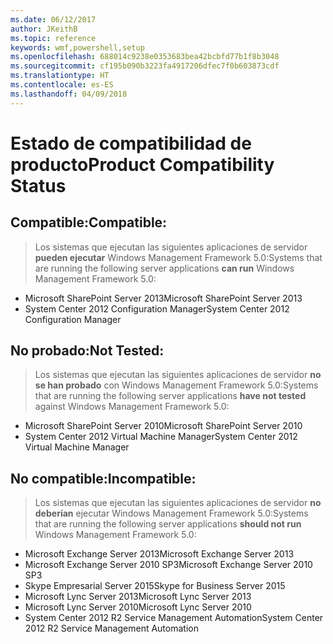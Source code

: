 ```yaml
---
ms.date: 06/12/2017
author: JKeithB
ms.topic: reference
keywords: wmf,powershell,setup
ms.openlocfilehash: 688014c9238e0353683bea42bcbfd77b1f8b3048
ms.sourcegitcommit: cf195b090b3223fa4917206dfec7f0b603873cdf
ms.translationtype: HT
ms.contentlocale: es-ES
ms.lasthandoff: 04/09/2018
---
```

# <a name="product-compatibility-status"></a><span data-ttu-id="60170-102">Estado de compatibilidad de producto</span><span class="sxs-lookup"><span data-stu-id="60170-102">Product Compatibility Status</span></span>

## <a name="compatible"></a><span data-ttu-id="60170-103">Compatible:</span><span class="sxs-lookup"><span data-stu-id="60170-103">Compatible:</span></span>
> <span data-ttu-id="60170-104">Los sistemas que ejecutan las siguientes aplicaciones de servidor **pueden ejecutar** Windows Management Framework 5.0:</span><span class="sxs-lookup"><span data-stu-id="60170-104">Systems that are running the following server applications **can run** Windows Management Framework 5.0:</span></span>

- <span data-ttu-id="60170-105">Microsoft SharePoint Server 2013</span><span class="sxs-lookup"><span data-stu-id="60170-105">Microsoft SharePoint Server 2013</span></span>
- <span data-ttu-id="60170-106">System Center 2012 Configuration Manager</span><span class="sxs-lookup"><span data-stu-id="60170-106">System Center 2012 Configuration Manager</span></span>

## <a name="not-tested"></a><span data-ttu-id="60170-107">No probado:</span><span class="sxs-lookup"><span data-stu-id="60170-107">Not Tested:</span></span>
> <span data-ttu-id="60170-108">Los sistemas que ejecutan las siguientes aplicaciones de servidor **no se han probado** con Windows Management Framework 5.0:</span><span class="sxs-lookup"><span data-stu-id="60170-108">Systems that are running the following server applications **have not tested** against Windows Management Framework 5.0:</span></span>

- <span data-ttu-id="60170-109">Microsoft SharePoint Server 2010</span><span class="sxs-lookup"><span data-stu-id="60170-109">Microsoft SharePoint Server 2010</span></span>
- <span data-ttu-id="60170-110">System Center 2012 Virtual Machine Manager</span><span class="sxs-lookup"><span data-stu-id="60170-110">System Center 2012 Virtual Machine Manager</span></span>

## <a name="incompatible"></a><span data-ttu-id="60170-111">No compatible:</span><span class="sxs-lookup"><span data-stu-id="60170-111">Incompatible:</span></span>
> <span data-ttu-id="60170-112">Los sistemas que ejecutan las siguientes aplicaciones de servidor **no deberían** ejecutar Windows Management Framework 5.0:</span><span class="sxs-lookup"><span data-stu-id="60170-112">Systems that are running the following server applications **should not run** Windows Management Framework 5.0:</span></span>

- <span data-ttu-id="60170-113">Microsoft Exchange Server 2013</span><span class="sxs-lookup"><span data-stu-id="60170-113">Microsoft Exchange Server 2013</span></span>
- <span data-ttu-id="60170-114">Microsoft Exchange Server 2010 SP3</span><span class="sxs-lookup"><span data-stu-id="60170-114">Microsoft Exchange Server 2010 SP3</span></span>
- <span data-ttu-id="60170-115">Skype Empresarial Server 2015</span><span class="sxs-lookup"><span data-stu-id="60170-115">Skype for Business Server 2015</span></span>
- <span data-ttu-id="60170-116">Microsoft Lync Server 2013</span><span class="sxs-lookup"><span data-stu-id="60170-116">Microsoft Lync Server 2013</span></span>
- <span data-ttu-id="60170-117">Microsoft Lync Server 2010</span><span class="sxs-lookup"><span data-stu-id="60170-117">Microsoft Lync Server 2010</span></span>
- <span data-ttu-id="60170-118">System Center 2012 R2 Service Management Automation</span><span class="sxs-lookup"><span data-stu-id="60170-118">System Center 2012 R2 Service Management Automation</span></span>